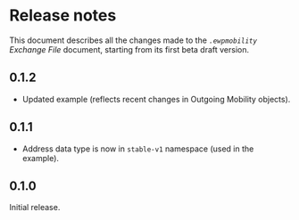 Release notes
=============

This document describes all the changes made to the *`.ewpmobility` Exchange
File* document, starting from its first beta draft version.


0.1.2
-----

* Updated example (reflects recent changes in Outgoing Mobility objects).


0.1.1
-----

* Address data type is now in `stable-v1` namespace (used in the example).


0.1.0
-----

Initial release.
